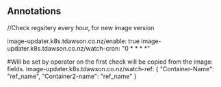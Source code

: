 ## Annotations

//Check regsitery every hour, for new image version

image-updater.k8s.tdawson.co.nz/enable: true
image-updater.k8s.tdawson.co.nz/watch-cron: "0 * * * *"

#Will be set by operator on the first check will be copied from the image: fields.
image-updater.k8s.tdawson.co.nz/watch-ref: { "Container-Name": "ref_name", "Container2-name": "ref_name" }




